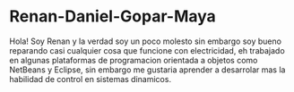 # Renan-Daniel-Gopar-Maya
Hola! Soy Renan y la verdad soy un poco molesto sin embargo soy bueno reparando casi cualquier cosa que funcione con electricidad, eh trabajado en algunas plataformas de programacion orientada a objetos como NetBeans y Eclipse, sin embargo me gustaria aprender a desarrolar mas la habilidad de control en sistemas dinamicos.
